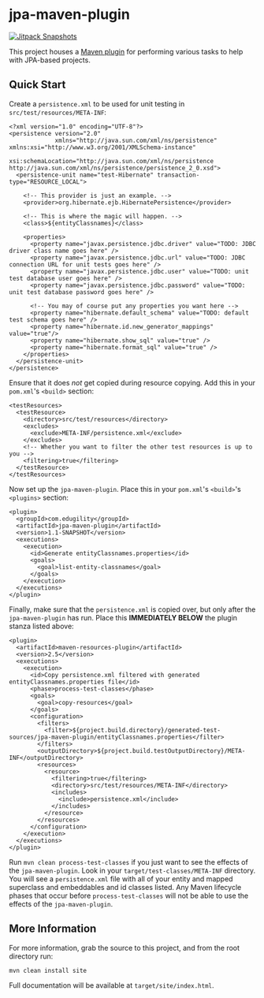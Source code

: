 jpa-maven-plugin
================

[![Jitpack Snapshots](https://jitpack.io/v/iSnow/jpa-maven-plugin.svg)](https://jitpack.io/#iSnow/jpa-maven-plugin)

This project houses a [Maven plugin][1] for performing various tasks
to help with JPA-based projects.

## Quick Start

Create a `persistence.xml` to be used for unit testing in
`src/test/resources/META-INF`:

    <?xml version="1.0" encoding="UTF-8"?>
    <persistence version="2.0"
                 xmlns="http://java.sun.com/xml/ns/persistence" xmlns:xsi="http://www.w3.org/2001/XMLSchema-instance"
                 xsi:schemaLocation="http://java.sun.com/xml/ns/persistence http://java.sun.com/xml/ns/persistence/persistence_2_0.xsd">
      <persistence-unit name="test-Hibernate" transaction-type="RESOURCE_LOCAL">

        <!-- This provider is just an example. -->
        <provider>org.hibernate.ejb.HibernatePersistence</provider>

        <!-- This is where the magic will happen. -->
        <class>${entityClassnames}</class>

        <properties>
          <property name="javax.persistence.jdbc.driver" value="TODO: JDBC driver class name goes here" />
          <property name="javax.persistence.jdbc.url" value="TODO: JDBC connection URL for unit tests goes here" />
          <property name="javax.persistence.jdbc.user" value="TODO: unit test database user goes here" />
          <property name="javax.persistence.jdbc.password" value="TODO: unit test database password goes here" />

          <!-- You may of course put any properties you want here -->
          <property name="hibernate.default_schema" value="TODO: default test schema goes here" />
          <property name="hibernate.id.new_generator_mappings" value="true"/>
          <property name="hibernate.show_sql" value="true" />
          <property name="hibernate.format_sql" value="true" />
        </properties>
      </persistence-unit>
    </persistence>

Ensure that it does _not_ get copied during resource copying.  Add
this in your `pom.xml`'s `<build>` section:

    <testResources>
      <testResource>
        <directory>src/test/resources</directory>
        <excludes>
          <exclude>META-INF/persistence.xml</exclude>
        </excludes>
        <!-- Whether you want to filter the other test resources is up to you -->
        <filtering>true</filtering>
      </testResource>
    </testResources>

Now set up the `jpa-maven-plugin`.  Place this in your `pom.xml`'s
`<build>`'s `<plugins>` section:

    <plugin>
      <groupId>com.edugility</groupId>
      <artifactId>jpa-maven-plugin</artifactId>
      <version>1.1-SNAPSHOT</version>
      <executions>
        <execution>
          <id>Generate entityClassnames.properties</id>
          <goals>
            <goal>list-entity-classnames</goal>
          </goals>
        </execution>
      </executions>
    </plugin>

Finally, make sure that the `persistence.xml` is copied over, but only
after the `jpa-maven-plugin` has run.  Place this **IMMEDIATELY
BELOW** the plugin stanza listed above:

    <plugin>
      <artifactId>maven-resources-plugin</artifactId>
      <version>2.5</version>
      <executions>
        <execution>
          <id>Copy persistence.xml filtered with generated entityClassnames.properties file</id>
          <phase>process-test-classes</phase>
          <goals>
            <goal>copy-resources</goal>
          </goals>
          <configuration>
            <filters>
              <filter>${project.build.directory}/generated-test-sources/jpa-maven-plugin/entityClassnames.properties</filter>
            </filters>
            <outputDirectory>${project.build.testOutputDirectory}/META-INF</outputDirectory>
            <resources>
              <resource>
                <filtering>true</filtering>
                <directory>src/test/resources/META-INF</directory>
                <includes>
                  <include>persistence.xml</include>
                </includes>
              </resource>
            </resources>
          </configuration>
        </execution>
      </executions>
    </plugin>

Run `mvn clean process-test-classes` if you just want to see the
effects of the `jpa-maven-plugin`.  Look in your
`target/test-classes/META-INF` directory.  You will see a
`persistence.xml` file with all of your entity and mapped superclass
and embeddables and id classes listed.  Any Maven lifecycle phases
that occur before `process-test-classes` will not be able to use the
effects of the `jpa-maven-plugin`.

## More Information

For more information, grab the source to this project, and from the root directory run:

    mvn clean install site

Full documentation will be available at `target/site/index.html`.

[1]: http://maven.apache.org/guides/plugin/guide-java-plugin-development.html
